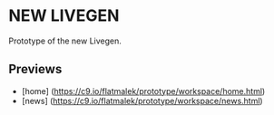 NEW LIVEGEN
=========

Prototype of the new Livegen.

Previews
---------
* [home] (https://c9.io/flatmalek/prototype/workspace/home.html)
* [news] (https://c9.io/flatmalek/prototype/workspace/news.html)
